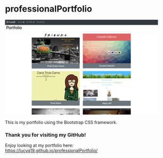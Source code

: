 # professionalPortfolio

![Image of professionalPortfolio](./assets/images/professionalPortfolio.png)

This is my portfolio using the Bootstrap CSS framework.

### Thank you for visiting my GitHub!
Enjoy looking at my portfolio here: https://lucyq19.github.io/professionalPortfolio/